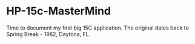 # HP-15c-MasterMind

Time to document my first big 15C application. The original dates back to Spring Break - 1982, Daytona, FL.
